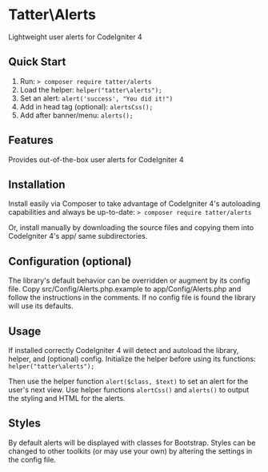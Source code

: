 # Tatter\Alerts
Lightweight user alerts for CodeIgniter 4

## Quick Start

1. Run: `> composer require tatter/alerts`
2. Load the helper: `helper("tatter\alerts");`
2. Set an alert: `alert('success', "You did it!")`
3. Add in head tag (optional): `alertsCss();`
4. Add after banner/menu: `alerts();`

## Features

Provides out-of-the-box user alerts for CodeIgniter 4

## Installation

Install easily via Composer to take advantage of CodeIgniter 4's autoloading capabilities
and always be up-to-date:
`> composer require tatter/alerts`

Or, install manually by downloading the source files and copying them into CodeIgniter 4's
app/ same subdirectories.

## Configuration (optional)

The library's default behavior can be overridden or augment by its config file. Copy
src/Config/Alerts.php.example to app/Config/Alerts.php and follow the instructions in the
comments. If no config file is found the library will use its defaults.

## Usage

If installed correctly CodeIgniter 4 will detect and autoload the library, helper, and
(optional) config. Initialize the helper before using its functions:
`helper("tatter\alerts");`

Then use the helper function `alert($class, $text)` to set an alert for the user's next
view. Use helper functions `alertCss()` and `alerts()` to output the styling and HTML
for the alerts.

## Styles

By default alerts will be displayed with classes for Bootstrap. Styles can be changed
to other toolkits (or may use your own) by altering the settings in the config file.

